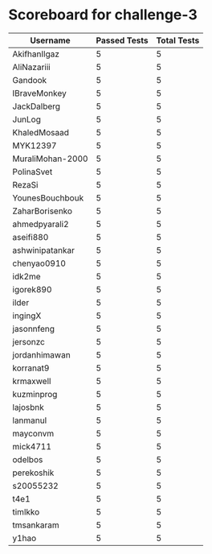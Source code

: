 # Scoreboard for challenge-3
| Username   | Passed Tests | Total Tests |
|------------|--------------|-------------|
| AkifhanIlgaz | 5 | 5 |
| AliNazariii | 5 | 5 |
| Gandook | 5 | 5 |
| IBraveMonkey | 5 | 5 |
| JackDalberg | 5 | 5 |
| JunLog | 5 | 5 |
| KhaledMosaad | 5 | 5 |
| MYK12397 | 5 | 5 |
| MuraliMohan-2000 | 5 | 5 |
| PolinaSvet | 5 | 5 |
| RezaSi | 5 | 5 |
| YounesBouchbouk | 5 | 5 |
| ZaharBorisenko | 5 | 5 |
| ahmedpyarali2 | 5 | 5 |
| aseifi880 | 5 | 5 |
| ashwinipatankar | 5 | 5 |
| chenyao0910 | 5 | 5 |
| idk2me | 5 | 5 |
| igorek890 | 5 | 5 |
| ilder | 5 | 5 |
| ingingX | 5 | 5 |
| jasonnfeng | 5 | 5 |
| jersonzc | 5 | 5 |
| jordanhimawan | 5 | 5 |
| korranat9 | 5 | 5 |
| krmaxwell | 5 | 5 |
| kuzminprog | 5 | 5 |
| lajosbnk | 5 | 5 |
| lanmanul | 5 | 5 |
| mayconvm | 5 | 5 |
| mick4711 | 5 | 5 |
| odelbos | 5 | 5 |
| perekoshik | 5 | 5 |
| s20055232 | 5 | 5 |
| t4e1 | 5 | 5 |
| timlkko | 5 | 5 |
| tmsankaram | 5 | 5 |
| y1hao | 5 | 5 |
